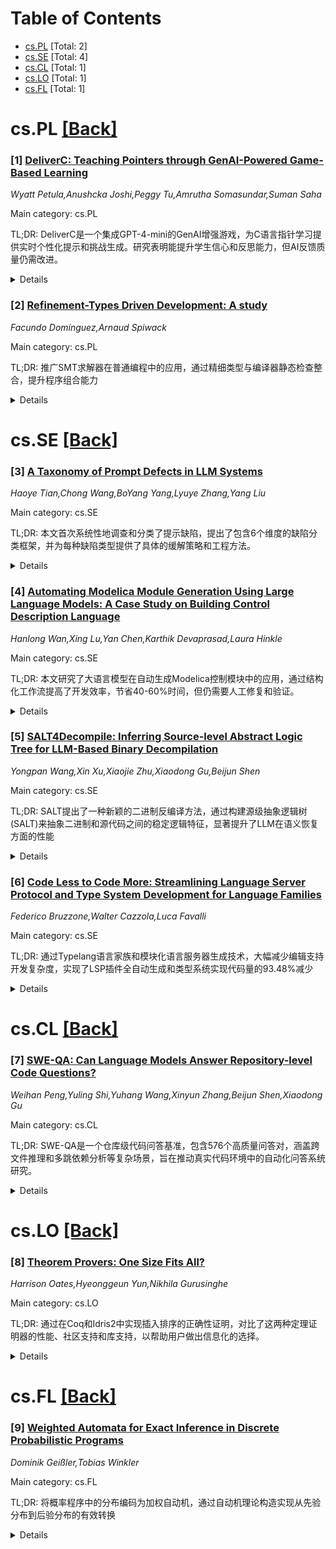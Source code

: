 <div id=toc></div>

# Table of Contents

- [cs.PL](#cs.PL) [Total: 2]
- [cs.SE](#cs.SE) [Total: 4]
- [cs.CL](#cs.CL) [Total: 1]
- [cs.LO](#cs.LO) [Total: 1]
- [cs.FL](#cs.FL) [Total: 1]


<div id='cs.PL'></div>

# cs.PL [[Back]](#toc)

### [1] [DeliverC: Teaching Pointers through GenAI-Powered Game-Based Learning](https://arxiv.org/abs/2509.14496)
*Wyatt Petula,Anushcka Joshi,Peggy Tu,Amrutha Somasundar,Suman Saha*

Main category: cs.PL

TL;DR: DeliverC是一个集成GPT-4-mini的GenAI增强游戏，为C语言指针学习提供实时个性化提示和挑战生成。研究表明能提升学生信心和反思能力，但AI反馈质量仍需改进。


<details>
  <summary>Details</summary>
Motivation: 传统游戏化编程教育缺乏对复杂主题（如C指针）的实时自适应支持，需要开发能够提供个性化学习体验的工具。

Method: 开发DeliverC游戏，集成GPT-4-mini生成个性化提示和指针相关挑战。通过25名本科生的试点研究，收集游戏数据和15项问卷调查（动机、自我效能、元认知、反馈质量等）。

Result: 大多数学生使用后信心和反思能力提升，错误率随脚手架式关卡进展而下降。但参与度随任务难度增加而降低，部分学生反馈AI生成的提示不够清晰。

Conclusion: DeliverC能增强系统编程学习的参与度和理解，但需要改进AI生成反馈的质量。研究展示了GenAI与游戏化学习结合在传统挑战性编程领域的个性化互动实践潜力。

Abstract: While game-based learning is widely used in programming education, few tools
offer adaptive, real-time support for complex topics, such as C pointers. We
present DeliverC, a GenAI-enhanced game that integrates GPT-4-mini to provide
personalized hints and generate pointer-related challenges on the fly. In a
pilot study involving 25 undergraduate students, we investigated the impact of
the system on learning through gameplay data and a 15-item survey that covered
constructs such as motivation, self-efficacy, metacognition, and feedback
quality. Results show that most students felt more confident and reflective
after using the tool, and error rates decreased as students progressed through
scaffolded levels. However, participation decreased with task difficulty, and
some students reported receiving unclear or vague feedback. These findings
suggest that DeliverC can enhance engagement and understanding in systems
programming, although refinement in AI-generated feedback is still needed. Our
study highlights the potential of combining GenAI with game-based learning to
support personalized and interactive practice in traditionally challenging
programming domains.

</details>


### [2] [Refinement-Types Driven Development: A study](https://arxiv.org/abs/2509.15005)
*Facundo Domínguez,Arnaud Spiwack*

Main category: cs.PL

TL;DR: 推广SMT求解器在普通编程中的应用，通过精细类型与编译器静态检查整合，提升程序组合能力


<details>
  <summary>Details</summary>
Motivation: 质疑SMT求解器仅用于形式方法和验证的传统观念，推动其在普通编程任务中的应用

Method: 使用Liquid Haskell体现的精细类型，将SMT求解器与编译器静态检查无缝集成，并通过处理绑定子作用域的案例研究进行验证

Result: 展现了精细类型和SMT求解器能够简化普通编程任务，并为Liquid Haskell开发了有限映射理论的原型实现

Conclusion: 精细类型和SMT求解器有潜力让普通编程更简单、更愉快，为日常编程带来新可能性

Abstract: This paper advocates for the broader application of SMT solvers in everyday
programming, challenging the conventional wisdom that these tools are solely
for formal methods and verification. We claim that SMT solvers, when seamlessly
integrated into a compiler's static checks, significantly enhance the
capabilities of ordinary type checkers in program composition. Specifically, we
argue that refinement types, as embodied by Liquid Haskell, enable the use of
SMT solvers in mundane programming tasks. Through a case study on handling
binder scopes in compilers, we envision a future where ordinary programming is
made simpler and more enjoyable with the aid of refinement types and SMT
solvers. As a secondary contribution, we present a prototype implementation of
a theory of finite maps for Liquid Haskell's solver, developed to support our
case study.

</details>


<div id='cs.SE'></div>

# cs.SE [[Back]](#toc)

### [3] [A Taxonomy of Prompt Defects in LLM Systems](https://arxiv.org/abs/2509.14404)
*Haoye Tian,Chong Wang,BoYang Yang,Lyuye Zhang,Yang Liu*

Main category: cs.SE

TL;DR: 本文首次系统性地调查和分类了提示缺陷，提出了包含6个维度的缺陷分类框架，并为每种缺陷类型提供了具体的缓解策略和工程方法。


<details>
  <summary>Details</summary>
Motivation: 大型语言模型已成为现代软件的关键组件，但提示设计仍主要依赖经验，小错误可能导致不可靠、不安全或低效的行为，需要系统化的缺陷分类和缓解方法。

Method: 通过系统调查和分类法，将提示缺陷组织为6个维度：规范和意图、输入和内容、结构和格式、上下文和记忆、性能和效率、可维护性和工程化，每个维度细分为具体子类型。

Result: 建立了全面的提示缺陷分类框架，提供了具体的缺陷示例、根本原因分析和缓解策略，包括提示工程模式、自动化防护、测试框架和评估方法。

Conclusion: 需要以工程为导向的严谨方法来确保LLM驱动系统的可靠性，提出了开放研究挑战和面向设计的可靠性保障方法。

Abstract: Large Language Models (LLMs) have become key components of modern software,
with prompts acting as their de-facto programming interface. However, prompt
design remains largely empirical and small mistakes can cascade into
unreliable, insecure, or inefficient behavior. This paper presents the first
systematic survey and taxonomy of prompt defects, recurring ways that prompts
fail to elicit their intended behavior from LLMs. We organize defects along six
dimensions: (1) Specification and Intent, (2) Input and Content, (3) Structure
and Formatting, (4) Context and Memory, (5) Performance and Efficiency, and (6)
Maintainability and Engineering. Each dimension is refined into fine-grained
subtypes, illustrated with concrete examples and root cause analysis. Grounded
in software engineering principles, we show how these defects surface in real
development workflows and examine their downstream effects. For every subtype,
we distill mitigation strategies that span emerging prompt engineering
patterns, automated guardrails, testing harnesses, and evaluation frameworks.
We then summarize these strategies in a master taxonomy that links defect,
impact, and remedy. We conclude with open research challenges and a call for
rigorous engineering-oriented methodologies to ensure that LLM-driven systems
are dependable by design.

</details>


### [4] [Automating Modelica Module Generation Using Large Language Models: A Case Study on Building Control Description Language](https://arxiv.org/abs/2509.14623)
*Hanlong Wan,Xing Lu,Yan Chen,Karthik Devaprasad,Laura Hinkle*

Main category: cs.SE

TL;DR: 本文研究了大语言模型在自动生成Modelica控制模块中的应用，通过结构化工作流提高了开发效率，节省40-60%时间，但仍需要人工修复和验证。


<details>
  <summary>Details</summary>
Motivation: 解决Modelica控制模块开发劳动密集且需要专业知识的问题，探索大语言模型在自动化代码生成中的应用潜力。

Method: 开发结构化工作流，包括标准化提示架构、库知识基础、OpenModelica自动编译和人工评估，对四种基础逻辑任务和五种控制模块进行实验。

Result: GPT 4o零检查失败，Claude Sonnet 4通过精心设计的提示在基础逻辑块中达到完全成功，控制模块成功率达83%，平均开发时间从10-20小时降至4-6小时。

Conclusion: LLM辅助工作流显示了显著的效率提升潜力，但当前仍需要人工干预和验证，未来需要在预模拟验证、更强的基础和闭环评估方面进一步研究。

Abstract: Dynamic energy systems and controls require advanced modeling frameworks to
design and test supervisory and fault tolerant strategies. Modelica is a widely
used equation based language, but developing control modules is labor intensive
and requires specialized expertise. This paper examines the use of large
language models (LLMs) to automate the generation of Control Description
Language modules in the Building Modelica Library as a case study. We developed
a structured workflow that combines standardized prompt scaffolds, library
aware grounding, automated compilation with OpenModelica, and human in the loop
evaluation. Experiments were carried out on four basic logic tasks (And, Or,
Not, and Switch) and five control modules (chiller enable/disable, bypass valve
control, cooling tower fan speed, plant requests, and relief damper control).
The results showed that GPT 4o failed to produce executable Modelica code in
zero shot mode, while Claude Sonnet 4 achieved up to full success for basic
logic blocks with carefully engineered prompts. For control modules, success
rates reached 83 percent, and failed outputs required medium level human repair
(estimated one to eight hours). Retrieval augmented generation often produced
mismatches in module selection (for example, And retrieved as Or), while a
deterministic hard rule search strategy avoided these errors. Human evaluation
also outperformed AI evaluation, since current LLMs cannot assess simulation
results or validate behavioral correctness. Despite these limitations, the LLM
assisted workflow reduced the average development time from 10 to 20 hours down
to 4 to 6 hours per module, corresponding to 40 to 60 percent time savings.
These results highlight both the potential and current limitations of LLM
assisted Modelica generation, and point to future research in pre simulation
validation, stronger grounding, and closed loop evaluation.

</details>


### [5] [SALT4Decompile: Inferring Source-level Abstract Logic Tree for LLM-Based Binary Decompilation](https://arxiv.org/abs/2509.14646)
*Yongpan Wang,Xin Xu,Xiaojie Zhu,Xiaodong Gu,Beijun Shen*

Main category: cs.SE

TL;DR: SALT提出了一种新颖的二进制反编译方法，通过构建源级抽象逻辑树(SALT)来抽象二进制和源代码之间的稳定逻辑特征，显著提升了LLM在语义恢复方面的性能


<details>
  <summary>Details</summary>
Motivation: 现有基于LLM的反编译方法将汇编代码视为线性指令序列，忽略了二进制文件固有的任意跳转模式和孤立数据段，这严重阻碍了从汇编代码正确推断源代码语义的能力

Method: SALT方法首先从汇编代码构建源级抽象逻辑树(SALT)来近似高级语言的逻辑结构，然后使用重构的SALT微调LLM生成反编译代码，最后通过错误校正和符号恢复来改进输出的可读性和正确性

Result: 在三个知名数据集(Decompile-Eval、MBPP、Exebench)上的实验表明，SALT在恢复源代码逻辑方面非常有效，显著优于最先进的方法(如在Decompile-Eval上达到70.4%的TCP率，提升10.6%)，并对四种常用混淆技术表现出鲁棒性

Conclusion: SALT通过抽象二进制级操作到高级逻辑框架的方法，有效解决了现有LLM反编译方法的局限性，为人类分析人员理解二进制函数提供了优越的帮助

Abstract: Decompilation is widely used in reverse engineering to recover high-level
language code from binary executables. While recent approaches leveraging Large
Language Models (LLMs) have shown promising progress, they typically treat
assembly code as a linear sequence of instructions, overlooking arbitrary jump
patterns and isolated data segments inherent to binary files. This limitation
significantly hinders their ability to correctly infer source code semantics
from assembly code. To address this limitation, we propose \saltm, a novel
binary decompilation method that abstracts stable logical features shared
between binary and source code. The core idea of \saltm is to abstract selected
binary-level operations, such as specific jumps, into a high-level logic
framework that better guides LLMs in semantic recovery. Given a binary
function, \saltm constructs a Source-level Abstract Logic Tree (\salt) from
assembly code to approximate the logic structure of high-level language. It
then fine-tunes an LLM using the reconstructed \salt to generate decompiled
code. Finally, the output is refined through error correction and symbol
recovery to improve readability and correctness. We compare \saltm to three
categories of baselines (general-purpose LLMs, commercial decompilers, and
decompilation methods) using three well-known datasets (Decompile-Eval, MBPP,
Exebench). Our experimental results demonstrate that \saltm is highly effective
in recovering the logic of the source code, significantly outperforming
state-of-the-art methods (e.g., 70.4\% TCP rate on Decompile-Eval with a 10.6\%
improvement). The results further validate its robustness against four commonly
used obfuscation techniques. Additionally, analyses of real-world software and
a user study confirm that our decompiled output offers superior assistance to
human analysts in comprehending binary functions.

</details>


### [6] [Code Less to Code More: Streamlining Language Server Protocol and Type System Development for Language Families](https://arxiv.org/abs/2509.15150)
*Federico Bruzzone,Walter Cazzola,Luca Favalli*

Main category: cs.SE

TL;DR: 通过Typelang语言家族和模块化语言服务器生成技术，大幅减少编辑支持开发复杂度，实现了LSP插件全自动生成和类型系统实现代码量的93.48%减少


<details>
  <summary>Details</summary>
Motivation: 解决多语言多编辑器支持开发的复杂性问题，LSP协议虽减少了组合数量，但语言组件的重复实现仍是挑战，现有语言工作台在模块化、重用性和类型系统利用方面存在不足

Method: 提出Typelang基于域特定语言家族，支持模块化、组合和重用的类型系统实现；模块化语言服务器生成流程；变体导向编程范式和跨产品协调层；LSP插件生成器自动为多编辑器创建插件

Result: 在Neverlang中实现Typelang，为每个语言产品生成语言服务器，为三个编辑器生成LSP插件。类型系统实现需要的字符数减少93.48%，LSP插件生成完全自动化(100%)，显著降低了语言家族编辑支持的开发苦工

Conclusion: 该方法通过模块化设计和自动化生成，有效解决了多语言多编辑器支持的复杂性问题，特别是在语言产品重用时效果更为显著，为语言工程领域提供了可扩展的解决方案

Abstract: Developing editing support for $L$ languages in $E$ editors is complex and
time-consuming. Some languages do not provide dedicated editors, while others
offer a single native editor. The $\textit{language server protocol}$ (LSP)
reduces the language-editor combinations $L \times E$ to $L + E$, where a
single language server communicates with editors via LSP plugins. However,
overlapping implementations of linguistic components remain an issue. Existing
language workbenches struggle with modularity, reusability, and leveraging type
systems for language server generation. In this work, we propose: (i) Typelang,
a family of domain-specific languages for modular, composable, and reusable
type system implementation, (ii) a modular language server generation process,
producing servers for languages built in a modular workbench, (iii) the
variant-oriented programming paradigm and a cross-artifact coordination layer
to manage interdependent software variants, and (iv) an LSP plugin generator,
reducing $E$ to $1$ by automating plugin creation for multiple editors. To
simplify editing support for language families, each language artifact
integrates its own Typelang variant, used to generate language servers. This
reduces combinations to $T \times 1$, where $T = L$ represents the number of
type systems. Further reuse of language artifacts across languages lowers this
to $N \times 1$, where $N << T$, representing unique type systems. We implement
Typelang in Neverlang, generating language servers for each artifact and LSP
plugins for three editors. Empirical evaluation shows a 93.48% reduction in
characters needed for type system implementation and 100% automation of LSP
plugin generation, significantly lowering effort for editing support in
language families, especially when artifacts are reused.

</details>


<div id='cs.CL'></div>

# cs.CL [[Back]](#toc)

### [7] [SWE-QA: Can Language Models Answer Repository-level Code Questions?](https://arxiv.org/abs/2509.14635)
*Weihan Peng,Yuling Shi,Yuhang Wang,Xinyun Zhang,Beijun Shen,Xiaodong Gu*

Main category: cs.CL

TL;DR: SWE-QA是一个仓库级代码问答基准，包含576个高质量问答对，涵盖跨文件推理和多跳依赖分析等复杂场景，旨在推动真实代码环境中的自动化问答系统研究。


<details>
  <summary>Details</summary>
Motivation: 现有基准主要关注小型自包含代码片段，无法捕捉真实软件仓库的复杂性，需要理解多文件、软件架构和长距离代码依赖关系。

Method: 从11个热门仓库的77,100个GitHub问题中提取开发者问题，开发两级分类法，手动构建和验证问答对，并开发SWE-QA-Agent代理框架进行自动推理。

Result: 实验评估了6个先进LLM在不同上下文增强策略下的表现，结果显示LLM特别是SWE-QA-Agent框架在仓库级问答方面具有潜力。

Conclusion: SWE-QA为仓库级代码问答研究提供了重要基准，揭示了现有挑战并为未来研究方向指明了道路。

Abstract: Understanding and reasoning about entire software repositories is an
essential capability for intelligent software engineering tools. While existing
benchmarks such as CoSQA and CodeQA have advanced the field, they predominantly
focus on small, self-contained code snippets. These setups fail to capture the
complexity of real-world repositories, where effective understanding and
reasoning often require navigating multiple files, understanding software
architecture, and grounding answers in long-range code dependencies. In this
paper, we present SWE-QA, a repository-level code question answering (QA)
benchmark designed to facilitate research on automated QA systems in realistic
code environments. SWE-QA involves 576 high-quality question-answer pairs
spanning diverse categories, including intention understanding, cross-file
reasoning, and multi-hop dependency analysis. To construct SWE-QA, we first
crawled 77,100 GitHub issues from 11 popular repositories. Based on an analysis
of naturally occurring developer questions extracted from these issues, we
developed a two-level taxonomy of repository-level questions and constructed a
set of seed questions for each category. For each category, we manually curated
and validated questions and collected their corresponding answers. As a
prototype application, we further develop SWE-QA-Agent, an agentic framework in
which LLM agents reason and act to find answers automatically. We evaluate six
advanced LLMs on SWE-QA under various context augmentation strategies.
Experimental results highlight the promise of LLMs, particularly our
SWE-QA-Agent framework, in addressing repository-level QA, while also revealing
open challenges and pointing to future research directions.

</details>


<div id='cs.LO'></div>

# cs.LO [[Back]](#toc)

### [8] [Theorem Provers: One Size Fits All?](https://arxiv.org/abs/2509.15015)
*Harrison Oates,Hyeonggeun Yun,Nikhila Gurusinghe*

Main category: cs.LO

TL;DR: 通过在Coq和Idris2中实现插入排序的正确性证明，对比了这两种定理证明器的性能、社区支持和库支持，以帮助用户做出信息化的选择。


<details>
  <summary>Details</summary>
Motivation: 定理证明器在形式验证中具有重要作用，但不同系统的设计选择影响其易用性。需要通过实际案例对比不同工具的表现、社区和库支持情况。

Method: 使用Coq和Idris2两种定理证明器实现插入排序算法的正确性证明，并进行定性性能评估，同时比较它们的社区活跃度和库支持情况。

Result: 获得了两种定理证明器在实际证明任务中的表现数据，以及它们社区和库支持方面的对比分析结果。

Conclusion: 该研究为用户选择适合的定理证明器提供了实践基础，同时为开发者突出了可以借鉴的设计方法，有助于推动形式验证工具的发展。

Abstract: Theorem provers are important tools for people working in formal
verification. There are a myriad of interactive systems available today, with
varying features and approaches motivating their development. These design
choices impact their usability, alongside the problem domain in which they are
employed. We test-drive two such provers, Coq and Idris2, by proving the
correctness of insertion sort, before providing a qualitative evaluation of
their performance. We then compare their community and library support. This
work helps users to make an informed choice of system, and highlight approaches
in other systems that developers might find useful.

</details>


<div id='cs.FL'></div>

# cs.FL [[Back]](#toc)

### [9] [Weighted Automata for Exact Inference in Discrete Probabilistic Programs](https://arxiv.org/abs/2509.15074)
*Dominik Geißler,Tobias Winkler*

Main category: cs.FL

TL;DR: 将概率程序中的分布编码为加权自动机，通过自动机理论构造实现从先验分布到后验分布的有效转换


<details>
  <summary>Details</summary>
Motivation: 概率编程中的推理问题需要确定程序在观察指令条件下的后验分布，精确推理具有挑战性

Method: 将N^k上的分布编码为具有k个符号的交换字母表上的加权自动机，将各种命令式编程语句的语义映射到自动机理论构造

Result: 对于丰富的程序类，实现了从先验分布到后验分布的有效转换，两者都编码为自动机

Conclusion: 该方法相对于标准操作程序语义是可靠的

Abstract: In probabilistic programming, the inference problem asks to determine a
program's posterior distribution conditioned on its "observe" instructions.
Inference is challenging, especially when exact rather than approximate results
are required. Inspired by recent work on probability generating functions
(PGFs), we propose encoding distributions on $\mathbb{N}^k$ as weighted
automata over a commutative alphabet with $k$ symbols. Based on this, we map
the semantics of various imperative programming statements to
automata-theoretic constructions. For a rich class of programs, this results in
an effective translation from prior to posterior distribution, both encoded as
automata. We prove that our approach is sound with respect to a standard
operational program semantics.

</details>
